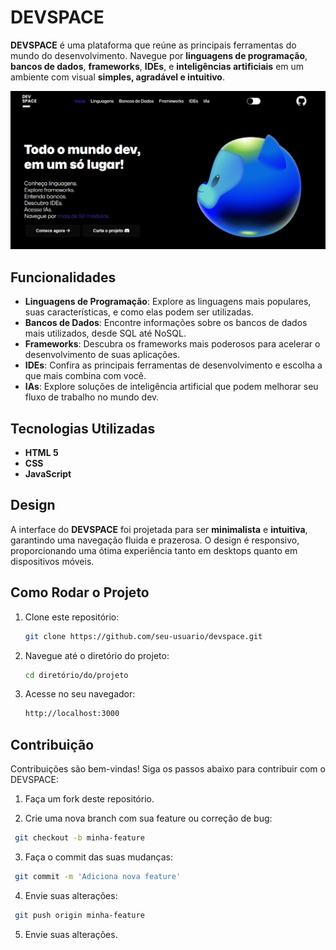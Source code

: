 # DEVSPACE

**DEVSPACE** é uma plataforma que reúne as principais ferramentas do mundo do desenvolvimento. Navegue por **linguagens de programação**, **bancos de dados**, **frameworks**, **IDEs**, e **inteligências artificiais** em um ambiente com visual **simples, agradável e intuitivo**.

![DEVSPACE](assets/readme/readme.png)

## Funcionalidades

- **Linguagens de Programação**: Explore as linguagens mais populares, suas características, e como elas podem ser utilizadas.
- **Bancos de Dados**: Encontre informações sobre os bancos de dados mais utilizados, desde SQL até NoSQL.
- **Frameworks**: Descubra os frameworks mais poderosos para acelerar o desenvolvimento de suas aplicações.
- **IDEs**: Confira as principais ferramentas de desenvolvimento e escolha a que mais combina com você.
- **IAs**: Explore soluções de inteligência artificial que podem melhorar seu fluxo de trabalho no mundo dev.

## Tecnologias Utilizadas

- **HTML 5**
- **CSS**
- **JavaScript**

## Design

A interface do **DEVSPACE** foi projetada para ser **minimalista** e **intuitiva**, garantindo uma navegação fluida e prazerosa. O design é responsivo, proporcionando uma ótima experiência tanto em desktops quanto em dispositivos móveis.

## Como Rodar o Projeto

1. Clone este repositório:

   ```bash
   git clone https://github.com/seu-usuario/devspace.git
   ```

2. Navegue até o diretório do projeto:

   ```bash
   cd diretório/do/projeto
   ```

3. Acesse no seu navegador:
   ```bash
   http://localhost:3000
   ```

## Contribuição

Contribuições são bem-vindas! Siga os passos abaixo para contribuir com o DEVSPACE:

1. Faça um fork deste repositório.

2. Crie uma nova branch com sua feature ou correção de bug:

```bash
 git checkout -b minha-feature
```

3. Faça o commit das suas mudanças:

```bash
 git commit -m 'Adiciona nova feature'
```

4. Envie suas alterações:

```bash
 git push origin minha-feature
```

5. Envie suas alterações.
